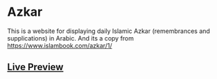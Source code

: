 # Azkar
This is a website for displaying daily Islamic Azkar (remembrances and supplications) in Arabic. And its a copy from https://www.islambook.com/azkar/1/
## [Live Preview](https://asmaw-pro.github.io/Azkar/AzkarAlsabah.html)

